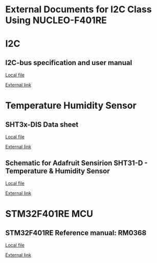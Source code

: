 External Documents for I2C Class Using NUCLEO-F401RE
====================================================

# I2C

## I2C-bus specification and user manual

[Local file](UM10204-I2C-spec.pdf)

[External link](https://www.nxp.com/docs/en/user-guide/UM10204.pdf)

# Temperature Humidity Sensor

## SHT3x-DIS Data sheet

[Local file](Sensirion_Humidity_SHT3x_Datasheet_digital-767294.pdf)

[External link](https://www.sensirion.com/fileadmin/user_upload/customers/sensirion/Dokumente/2_Humidity_Sensors/Datasheets/Sensirion_Humidity_Sensors_SHT3x_Datasheet_digital.pdf)

## Schematic for Adafruit Sensirion SHT31-D - Temperature & Humidity Sensor

[Local file](adafruit_products_SHT31_sch.png)

[External link](https://cdn-learn.adafruit.com/assets/assets/000/101/420/large1024/adafruit_products_SHT31_sch.png)

# STM32F401RE MCU

## STM32F401RE Reference manual: RM0368

[Local file](dm00096844-stm32f401xb-c-and-stm32f401xd-e-advanced-arm-based-32-bit-mcus-stmicroelectronics.pdf)

[External link](https://www.st.com/resource/en/reference_manual/dm00096844-stm32f401xb-c-and-stm32f401xd-e-advanced-arm-based-32-bit-mcus-stmicroelectronics.pdf)
